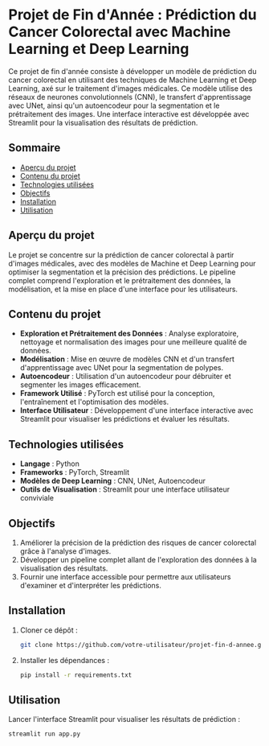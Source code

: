 # Projet de Fin d'Année : Prédiction du Cancer Colorectal avec Machine Learning et Deep Learning

Ce projet de fin d'année consiste à développer un modèle de prédiction du cancer colorectal en utilisant des techniques de Machine Learning et Deep Learning, axé sur le traitement d'images médicales. Ce modèle utilise des réseaux de neurones convolutionnels (CNN), le transfert d'apprentissage avec UNet, ainsi qu'un autoencodeur pour la segmentation et le prétraitement des images. Une interface interactive est développée avec Streamlit pour la visualisation des résultats de prédiction.

## Sommaire

- [Aperçu du projet](#aperçu-du-projet)
- [Contenu du projet](#contenu-du-projet)
- [Technologies utilisées](#technologies-utilisées)
- [Objectifs](#objectifs)
- [Installation](#installation)
- [Utilisation](#utilisation)

## Aperçu du projet

Le projet se concentre sur la prédiction de cancer colorectal à partir d'images médicales, avec des modèles de Machine et Deep Learning pour optimiser la segmentation et la précision des prédictions. Le pipeline complet comprend l'exploration et le prétraitement des données, la modélisation, et la mise en place d'une interface pour les utilisateurs.

## Contenu du projet

- **Exploration et Prétraitement des Données** : Analyse exploratoire, nettoyage et normalisation des images pour une meilleure qualité de données.
- **Modélisation** : Mise en œuvre de modèles CNN et d'un transfert d'apprentissage avec UNet pour la segmentation de polypes.
- **Autoencodeur** : Utilisation d'un autoencodeur pour débruiter et segmenter les images efficacement.
- **Framework Utilisé** : PyTorch est utilisé pour la conception, l'entraînement et l'optimisation des modèles.
- **Interface Utilisateur** : Développement d'une interface interactive avec Streamlit pour visualiser les prédictions et évaluer les résultats.

## Technologies utilisées

- **Langage** : Python
- **Frameworks** : PyTorch, Streamlit
- **Modèles de Deep Learning** : CNN, UNet, Autoencodeur
- **Outils de Visualisation** : Streamlit pour une interface utilisateur conviviale

## Objectifs

1. Améliorer la précision de la prédiction des risques de cancer colorectal grâce à l'analyse d'images.
2. Développer un pipeline complet allant de l'exploration des données à la visualisation des résultats.
3. Fournir une interface accessible pour permettre aux utilisateurs d'examiner et d'interpréter les prédictions.

## Installation

1. Cloner ce dépôt :
    ```bash
    git clone https://github.com/votre-utilisateur/projet-fin-d-annee.git
    ```
2. Installer les dépendances :
    ```bash
    pip install -r requirements.txt
    ```

## Utilisation

Lancer l'interface Streamlit pour visualiser les résultats de prédiction :

```bash
streamlit run app.py
